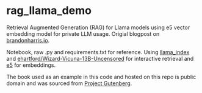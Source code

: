 # rag_llama_demo
Retrieval Augmented Generation (RAG) for Llama models using e5 vector embedding model for private LLM usage. Origial blogpost on [brandonharris.io](http://brandonharris.io).

Notebook, raw .py and requirements.txt for reference. Using [llama_index](https://github.com/jerryjliu/llama_index) and [ehartford/Wizard-Vicuna-13B-Uncensored](https://huggingface.co/ehartford/Wizard-Vicuna-13B-Uncensored) for interactive retrieval and [e5](https://huggingface.co/intfloat/e5-large-v2) for embeddings.

The book used as an example in this code and hosted on this repo is public domain and was sourced from [Project Gutenberg](https://www.gutenberg.org/ebooks/30691).

